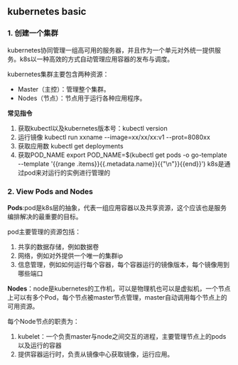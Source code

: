 ## kubernetes basic 

### 1. 创建一个集群

kubernetes协同管理一组高可用的服务器，并且作为一个单元对外统一提供服务。k8s以一种高效的方式自动管理应用容器的发布与调度。

kubernetes集群主要包含两种资源：

* Master（主控）：管理整个集群。
* Nodes（节点）：节点用于运行各种应用程序。


**常见指令**

1. 获取kubectl以及kubernetes版本号：kubectl version
2. 运行镜像 kubectl run xxname --image=xx/xx/xx:v1 --prot=8080xx
3. 获取应用数  kubectl get deployments
4. 获取POD_NAME export POD_NAME=$(kubectl get pods -o go-template --template '{{range .items}}{{.metadata.name}}{{"\n"}}{{end}}') k8s是通过pod来对运行的实例进行管理的

### 2. View Pods and Nodes

**Pods**:pod是k8s层的抽象，代表一组应用容器以及共享资源，这个应该也是服务编排解决的最重要的目标。

pod主要管理的资源包括：

1. 共享的数据存储，例如数据卷
2. 网络，例如对外提供一个唯一的集群ip
3. 信息管理，例如如何运行每个容器，每个容器运行的镜像版本，每个镜像用到哪些端口


**Nodes**：node是kubernetes的工作机，可以是物理机也可以是虚拟机，一个节点上可以有多个Pod，每个节点被master节点管理，master自动调用每个节点上的可用资源。

每个Node节点的职责为：

1. kubelet：一个负责master与node之间交互的进程，主要管理节点上的pods以及运行的容器
2. 提供容器运行时，负责从镜像中心获取镜像，运行应用。

